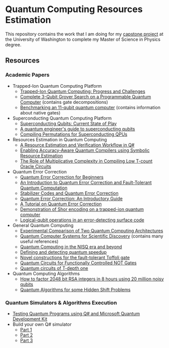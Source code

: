 # Quantum Computing Resources Estimation
This repository contains the work that I am doing for my [capstone project](https://www.physicsmasters.uw.edu/academic-experience/capstone-project/) at the University of Washington to complete my Master of Science in Physics degree.

## Resources

### Academic Papers
- Trapped-Ion Quantum Computing Platform
    - [Trapped-Ion Quantum Computing: Progress and Challenges](https://arxiv.org/abs/1904.04178)
    - [Complete 3-Qubit Grover Search on a Programmable Quantum Computer](https://arxiv.org/abs/1703.10535) (contains gate decompositions)
    - [Benchmarking an 11-qubit quantum computer](https://www.nature.com/articles/s41467-019-13534-2.pdf) (contains information about native gates)
- Superconducting Quantum Computing Platform
    - [Superconducting Qubits: Current State of Play](https://arxiv.org/abs/1905.13641)
    - [A quantum engineer's guide to superconducting qubits](https://aip-scitation-org.offcampus.lib.washington.edu/doi/full/10.1063/1.5089550)
    - [Compiling Permutations for Superconducting QPUs](http://msoeken.github.io/papers/2019_date_4.pdf)
- Resources Estimation in Quantum Computing
    - [A Resource Estimation and Verification Workflow in Q#](http://msoeken.github.io/papers/2021_date.pdf)
    - [Enabling Accuracy-Aware Quantum Compilers using Symbolic Resource Estimation](https://arxiv.org/abs/2003.08408)
    - [The Role of Multiplicative Complexity in Compiling Low T-count Oracle Circuits](https://arxiv.org/pdf/1908.01609.pdf)
- Quantum Error Correction
    - [Quantum Error Correction for Beginners](https://arxiv.org/abs/0905.2794)
    - [An Introduction to Quantum Error Correction and Fault-Tolerant Quantum Computation](https://arxiv.org/abs/0904.2557)
    - [Stabilizer Codes and Quantum Error Correction](https://arxiv.org/abs/quant-ph/9705052)
    - [Quantum Error Correction: An Introductory Guide](https://arxiv.org/abs/1907.11157)
    - [A Tutorial on Quantum Error Correction](https://users.physics.ox.ac.uk/~Steane/pubs/Steane_2006.pdf)
    - [Demonstration of Shor encoding on a trapped-ion quantum computer](https://arxiv.org/abs/2104.01205)
    - [Logical-qubit operations in an error-detecting surface code](https://arxiv.org/abs/2102.13071)
- General Quantum Computing
    - [Experimental Comparison of Two Quantum Computing Architectures](https://arxiv.org/abs/1702.01852)
    - [Quantum Computer Systems for Scientific Discovery](https://journals.aps.org/prxquantum/abstract/10.1103/PRXQuantum.2.017001) (contains many useful references)
    - [Quantum Computing in the NISQ era and beyond](https://quantum-journal.org/papers/q-2018-08-06-79/pdf)
    - [Defining and detecting quantum speedup](https://journals.aps.org/prxquantum/abstract/10.1103/PRXQuantum.2.017001)
    - [Novel constructions for the fault-tolerant Toffoli gate](https://arxiv.org/abs/1212.5069)
    - [Quantum Circuits for Functionally Controlled NOT Gates](https://arxiv.org/abs/2005.12310)
    - [Quantum circuits of T-depth one](https://arxiv.org/abs/1210.0974)
- Quantum Computing Algorithms
    - [How to factor 2048 bit RSA integers in 8 hours using 20 million noisy qubits](https://arxiv.org/abs/1905.09749)
    - [Quantum Algorithms for some Hidden Shift Problems](https://arxiv.org/abs/quant-ph/0211140)

### Quantum Simulators & Algorithms Execution
- [Testing Quantum Programs using Q# and Microsoft Quantum Development Kit](http://ceur-ws.org/Vol-3008/short6.pdf)
- Build your own Q# simulator
    - [Part 1](https://devblogs.microsoft.com/qsharp/build-your-own-q-simulator-part-1-a-simple-reversible-simulator/)
    - [Part 2](https://devblogs.microsoft.com/qsharp/build-your-own-q-simulator-part-2-advanced-features-for-the-reversible-simulator/)
    - [Part 3](https://devblogs.microsoft.com/qsharp/build-your-own-q-simulator-part-3-a-circuit-diagram-builder-with-qpic/)